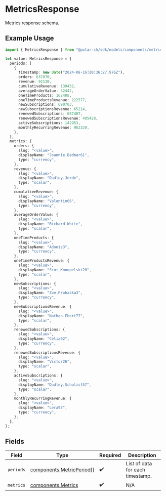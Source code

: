 # MetricsResponse

Metrics response schema.

## Example Usage

```typescript
import { MetricsResponse } from "@polar-sh/sdk/models/components/metricsresponse.js";

let value: MetricsResponse = {
  periods: [
    {
      timestamp: new Date("2024-08-16T20:36:27.976Z"),
      orders: 637070,
      revenue: 92130,
      cumulativeRevenue: 139432,
      averageOrderValue: 32442,
      oneTimeProducts: 162408,
      oneTimeProductsRevenue: 222577,
      newSubscriptions: 690703,
      newSubscriptionsRevenue: 65214,
      renewedSubscriptions: 687407,
      renewedSubscriptionsRevenue: 405428,
      activeSubscriptions: 142953,
      monthlyRecurringRevenue: 982330,
    },
  ],
  metrics: {
    orders: {
      slug: "<value>",
      displayName: "Joannie.Bednar61",
      type: "currency",
    },
    revenue: {
      slug: "<value>",
      displayName: "Dudley.Jerde",
      type: "scalar",
    },
    cumulativeRevenue: {
      slug: "<value>",
      displayName: "Valentin66",
      type: "currency",
    },
    averageOrderValue: {
      slug: "<value>",
      displayName: "Richard.White",
      type: "scalar",
    },
    oneTimeProducts: {
      slug: "<value>",
      displayName: "Adonis3",
      type: "currency",
    },
    oneTimeProductsRevenue: {
      slug: "<value>",
      displayName: "Scot_Konopelski20",
      type: "scalar",
    },
    newSubscriptions: {
      slug: "<value>",
      displayName: "Zoe.Prohaska3",
      type: "currency",
    },
    newSubscriptionsRevenue: {
      slug: "<value>",
      displayName: "Nathan.Ebert77",
      type: "scalar",
    },
    renewedSubscriptions: {
      slug: "<value>",
      displayName: "Celia92",
      type: "currency",
    },
    renewedSubscriptionsRevenue: {
      slug: "<value>",
      displayName: "Victor26",
      type: "scalar",
    },
    activeSubscriptions: {
      slug: "<value>",
      displayName: "Dudley.Schulist57",
      type: "scalar",
    },
    monthlyRecurringRevenue: {
      slug: "<value>",
      displayName: "Lera93",
      type: "currency",
    },
  },
};
```

## Fields

| Field                                                                | Type                                                                 | Required                                                             | Description                                                          |
| -------------------------------------------------------------------- | -------------------------------------------------------------------- | -------------------------------------------------------------------- | -------------------------------------------------------------------- |
| `periods`                                                            | [components.MetricPeriod](../../models/components/metricperiod.md)[] | :heavy_check_mark:                                                   | List of data for each timestamp.                                     |
| `metrics`                                                            | [components.Metrics](../../models/components/metrics.md)             | :heavy_check_mark:                                                   | N/A                                                                  |